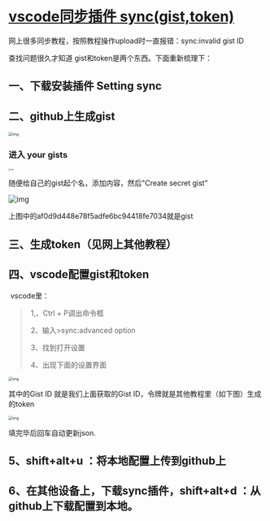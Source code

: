 # [vscode同步插件 sync(gist,token)](https://www.cnblogs.com/hebdzw/p/11456325.html)

网上很多同步教程，按照教程操作upload时一直报错：sync:invalid gist ID

查找问题很久才知道 gist和token是两个东西。下面重新梳理下：

## 一、下载安装插件 Setting sync

## 二、github上生成gist

  <img src="../../../#ImageAssets/721708-20190903224302155-1205228973.png" alt="img" style="zoom: 50%;" />

 

###  进入 your gists

<img src="../../../#ImageAssets/721708-20190903224517167-489227153.png" alt="img" style="zoom: 25%;" />

 

 

随便给自己的gist起个名，添加内容，然后"Create secret gist"

![img](../../../#ImageAssets/721708-20190903224919255-1177444821.png)

 

 上图中的af0d9d448e78f5adfe6bc94418fe7034就是gist

## 三、生成token（见网上其他教程）

## 四、vscode配置gist和token

​    vscode里：

> ​    1,、Ctrl + P调出命令框
>
> ​    2、输入>sync:advanced option
>
> ​    3、找到打开设置
>
> ​    4、出现下面的设置界面
>

<img src="../../../#ImageAssets/721708-20190903225519768-1672222380.png" alt="img" style="zoom:50%;" />

 

 其中的Gist ID 就是我们上面获取的Gist ID，令牌就是其他教程里（如下图）生成的token

<img src="../../../#ImageAssets/721708-20190903225845960-1996877977.png" alt="img" style="zoom:50%;" />

 

 

填完毕后回车自动更新json.

## 5、shift+alt+u ：将本地配置上传到github上

## 6、在其他设备上，下载sync插件，shift+alt+d ：从github上下载配置到本地。